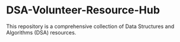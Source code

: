 # DSA-Volunteer-Resource-Hub
This repository is a comprehensive collection of Data Structures and Algorithms (DSA) resources.
